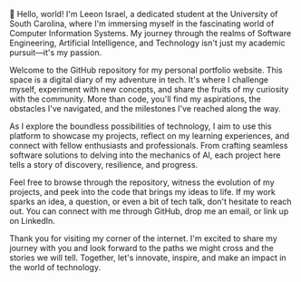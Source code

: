 👋 Hello, world! I'm Leeon Israel, a dedicated student at the University of South Carolina, where I'm immersing myself in the fascinating world of Computer Information Systems. My journey through the realms of Software Engineering, Artificial Intelligence, and Technology isn't just my academic pursuit—it's my passion.

Welcome to the GitHub repository for my personal portfolio website. This space is a digital diary of my adventure in tech. It's where I challenge myself, experiment with new concepts, and share the fruits of my curiosity with the community. More than code, you'll find my aspirations, the obstacles I've navigated, and the milestones I've reached along the way.

As I explore the boundless possibilities of technology, I aim to use this platform to showcase my projects, reflect on my learning experiences, and connect with fellow enthusiasts and professionals. From crafting seamless software solutions to delving into the mechanics of AI, each project here tells a story of discovery, resilience, and progress.

Feel free to browse through the repository, witness the evolution of my projects, and peek into the code that brings my ideas to life. If my work sparks an idea, a question, or even a bit of tech talk, don't hesitate to reach out. You can connect with me through GitHub, drop me an email, or link up on LinkedIn.

Thank you for visiting my corner of the internet. I'm excited to share my journey with you and look forward to the paths we might cross and the stories we will tell. Together, let's innovate, inspire, and make an impact in the world of technology.
